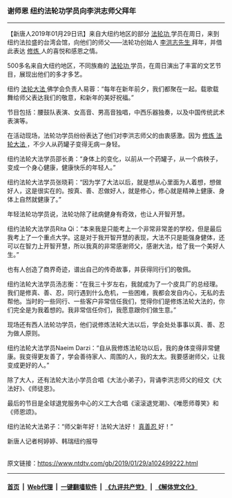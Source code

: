 ### 谢师恩 纽约法轮功学员向李洪志师父拜年
------------------------

<div class="post_content">
 <p>
  【新唐人2019年01月29日讯】来自大纽约地区的部分
  <a href="https://www.ntdtv.com/gb/法轮功.htm">
   法轮功
  </a>
  学员在周日，来到纽约法拉盛的台湾会馆，向他们的师父——法轮功创始人
  <a href="https://www.ntdtv.com/gb/李洪志先生.htm">
   李洪志先生
  </a>
  拜年，并借此表达
  <a href="https://www.ntdtv.com/gb/修炼.htm">
   修炼
  </a>
  人的喜悦和感恩之情。
 </p>
 <p>
  500多名来自大纽约地区，不同族裔的
  <a href="https://www.ntdtv.com/gb/法轮功.htm">
   法轮功
  </a>
  学员，在周日演出了丰富的文艺节目，展现出他们的多才多艺。
 </p>
 <p>
  纽约
  <a href="https://www.ntdtv.com/gb/法轮大法.htm">
   法轮大法
  </a>
  佛学会负责人易蓉：“每年在新年前夕，我们都聚在一起。载歌载舞给师父表达我们的敬意，和新年的美好祝福。”
 </p>
 <p>
  节目包括：腰鼓队表演、女高音、男高音独唱，中西乐器独奏，以及中国传统武术表演等。
 </p>
 <p>
  在活动现场，法轮功学员纷纷表达了他们对李洪志师父的由衷感激。因为
  <a href="https://www.ntdtv.com/gb/修炼.htm">
   修炼
  </a>
  <a href="https://www.ntdtv.com/gb/法轮大法.htm">
   法轮大法
  </a>
  ，不少人从药罐子变得无病一身轻。
 </p>
 <p>
  纽约法轮大法学员邵长勇：“身体上的变化，以前从一个药罐子，从一个病秧子，变成一个身心健康，健康快乐的年轻人。”
 </p>
 <p>
  纽约法轮大法学员张晓莉：“因为学了大法以后，就是想从心里面为人着想，想做好人，这是很实在的。按真、善、忍做好人，就是修心，修心就是精神上健康、身体上自然就健康了。”
 </p>
 <p>
  年轻法轮功学员说，法轮功除了祛病健身有奇效，也让人开智开慧。
 </p>
 <p>
  纽约法轮大法学员Rita Qi：“本来我是只能考上一个非常非常差的学校，但是最后我考上了一个重点大学。这是对于我开智开慧的表现，大法不只是能强身健体，还可以在智力上开智开慧，所以我真的非常感谢师父，感谢大法，给了我一个美好人生。”
 </p>
 <p>
  也有人创造了商界奇迹，谱出自己的传奇故事，并获得同行们的敬佩。
 </p>
 <p>
  纽约法轮大法学员汤志衡：“在我三十岁左右，我就成为了一个皮具厂的总经理。我们是修真、善、忍，同行遇到什么危机，一些困难，我都会发自内心，无私的去帮他。当时的一些同行、一些客户非常信任我们，觉得你们是修炼法轮大法的，你们完全是为我着想的。我非常信任你们，我愿意跟你们做生意。”
 </p>
 <p>
  现场还有西人法轮功学员，他们说修炼法轮大法以后，学会处处事事以真、善、忍为做人原则。
 </p>
 <p>
  纽约法轮大法学员Naeim Darzi：“自从我修炼法轮功以后，我的身体变得非常健康。我变得更友善了，学会善待家人、周围的人，我的太太。我要感谢师父，让我变成更好的人。”
 </p>
 <p>
  除了大人，还有法轮大法小学员合唱《大法小弟子》，背诵李洪志师父的经文《大法好》、《师徒恩》。
 </p>
 <p>
  最后的节目是全球退党服务中心的义工大合唱《滚滚退党潮》、《唯愿师尊笑》和《师恩颂》。
 </p>
 <p>
  纽约法轮大法弟子：“师父新年好！法轮大法好！
  <a href="https://www.ntdtv.com/gb/真善忍.htm">
   真善忍
  </a>
  好！”
 </p>
 <p>
  新唐人记者柯婷婷、韩瑞纽约报导
 </p>
 <div class="single_ad">
 </div>
</div>

<br/>原文链接：https://www.ntdtv.com/gb/2019/01/29/a102499222.html


------------------------
#### [首页](https://github.com/gfw-breaker/banned-news/blob/master/README.md) &nbsp;|&nbsp; [Web代理](https://github.com/labour-camp/helloworld) &nbsp;|&nbsp; [一键翻墙软件](https://github.com/gfw-breaker/nogfw/blob/master/README.md) &nbsp;|&nbsp; [《九评共产党》](https://github.com/gfw-breaker/9ping.md/blob/master/README.md#九评之一评共产党是什么) &nbsp;|&nbsp; [《解体党文化》](https://github.com/gfw-breaker/jtdwh.md/blob/master/README.md#绪论)

